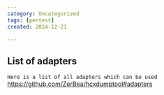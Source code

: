 ```yaml
---
category: Uncategorized
tags: [pentest]
created: 2024-12-21

---
```

## List of adapters
``Here is a list of all adapters which can be used``
https://github.com/ZerBea/hcxdumptool#adapters
